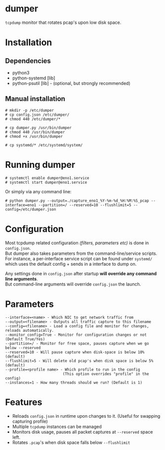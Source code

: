 # dumper

`tcpdump` monitor that rotates pcap's upon low disk space.

# Installation

## Dependencies

 * python3
 * python-systemd [lib]
 * python-psutil [lib] - (optional, but strongly recommended)

## Manual installation

    # mkdir -p /etc/dumper
    # cp config.json /etc/dumper/
    # chmod 440 /etc/dumper/*

    # cp dumper.py /usr/bin/dumper
    # chmod 440 /usr/bin/dumper
    # chmod +x /usr/bin/dumper

    # cp systemd/* /etc/systemd/system/

# Running dumper

    # systemctl enable dumper@eno1.service
    # systemctl start dumper@eno1.service

Or simply via any command line:

    # python dumper.py --output=./capture_eno1_%Y-%m-%d_%H:%M:%S_pcap --interface=eno1 --partition=/ --reserved=10 --flushlimit=5 --config=/etc/dumper.json

# Configuration

Most tcpdump related configuration *(filters, parameters etc)* is done in `config.json`.<br>
But dumper also takes parameters from the command-line/service scripts. For instance, a per-interface service script can be found under `systemd/` which uses the default config + sends in a interface to dump on.

Any settings done in `config.json` after startup **will override any command line arguments**.<br>
But command-line arguments will override `config.json` the launch.

# Parameters

    --interface=<name> - Which NIC to get network traffic from
    --output=<filename> - Outputs all traffic capture to this filename
    --config=<filename> - Load a config file and monitor for changes, reloads automatically.
    --monitor_config=True - Monitor for configuration changes or not (Default True/Yes)
    --partition=/ - Monitor for free space, pauses capture when we go below --reserved
    --reserved=10 - Will pause capture when disk-space is below 10% (default)
    --flushlimit=5 - Will delete old pcap's when disk space is below 5% (default)
    --profile=<profile name> - Which profile to run in the config
                              (This option overrides "profile" in the config)
    --instances=1 - How many threads should we run? (Default is 1)

# Features

 * Reloads `config.json` in runtime upon changes to it. (Useful for swapping capturing profile)
 * Multiple `tcpdump` instances can be managed
 * Monitors disk usage, pauses all packet captures at `--reserved` space left.
 * Rotates `.pcap`'s when disk space falls below `--flushlimit`
 
